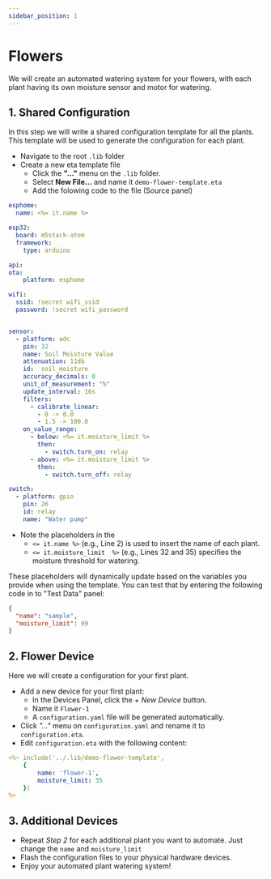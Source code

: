 ```yaml
---
sidebar_position: 1
---
```


# Flowers

We will create an automated watering system for your flowers, with each plant having its own moisture sensor and motor for watering.

## 1. Shared Configuration
In this step we will write a shared configuration template for all the plants. This template will be used to generate the configuration for each plant.

- Navigate to the root `.lib` folder
- Create a new eta template file
    - Click the **"..."** menu on the `.lib` folder.
    - Select **New File...** and name it `demo-flower-template.eta`
    - Add the folowing code to the file (Source panel)
```yaml showLineNumbers .lib/demo-flowe-template.eta
esphome:
  name: <%= it.name %>

esp32:
  board: m5stack-atom
  framework:
    type: arduino

api:
ota:
    platform: esphome

wifi:
  ssid: !secret wifi_ssid
  password: !secret wifi_password


sensor:
  - platform: adc
    pin: 32
    name: Soil Moisture Value
    attenuation: 11db
    id:  soil_moisture
    accuracy_decimals: 0
    unit_of_measurement: "%"
    update_interval: 10s
    filters:
      - calibrate_linear:
        - 0 -> 0.0
        - 1.5 -> 100.0
    on_value_range:
      - below: <%= it.moisture_limit %>
        then:
          - switch.turn_on: relay
      - above: <%= it.moisture_limit %>
        then:
          - switch.turn_off: relay

switch:
  - platform: gpio
    pin: 26
    id: relay
    name: "Water pump"
```
        
- Note the placeholders in the
    - `<= it.name %>` (e.g., Line 2) is used to insert the name of each plant.
    - `<= it.moisture_limit  %>` (e.g., Lines 32 and 35) specifies the moisture threshold for watering.

These placeholders will dynamically update based on the variables you provide when using the template. You can test that by entering the following code in to "Test Data" panel:
```json
{
  "name": "sample",
  "moisture_limit": 99
}
```

## 2. Flower Device
Here we will create a configuration for your first plant.
- Add a new device for your first plant:
    - In the Devices Panel, click the *+ New Device* button.
    - Name it `Flower-1`
    - A `configuration.yaml` file will be generated automatically.
- Click *"..."* menu on `configuration.yaml` and rename it to `configuration.eta`.
- Edit `configuration.eta` with the following content:
```yaml Flower-1/configuration.eta
<%~ include('../.lib/demo-flower-template', 
    {
        name: 'flower-1', 
        moisture_limit: 35
    })
%>
```

## 3. Additional Devices
- Repeat *Step 2* for each additional plant you want to automate. Just change the `name` and `moisture_limit`
- Flash the configuration files to your physical hardware devices.
- Enjoy your automated plant watering system!
    